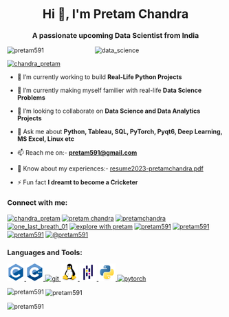 <h1 align="center">Hi 👋, I'm Pretam Chandra</h1>
<h3 align="center">A passionate upcoming Data Scientist from India</h3>

<img align="right" alt="data_science" width= "300" src = "https://uploads-ssl.webflow.com/5c19100c2b50073e6ee69da1/60d35967a853a1b14851703b_All%20the%20data%20(1).gif">

<p align="left"> <img src="https://komarev.com/ghpvc/?username=pretam591&label=Profile%20views&color=0e75b6&style=flat" alt="pretam591" /> </p>

<p align="left"> <a href="https://twitter.com/chandra_pretam" target="blank"><img src="https://img.shields.io/twitter/follow/chandra_pretam?logo=twitter&style=for-the-badge" alt="chandra_pretam" /></a> </p>

- 🔭 I’m currently working to build **Real-Life Python Projects**

- 🌱 I’m currently making myself familier with real-life **Data Science Problems**

- 👯 I’m looking to collaborate on **Data Science and Data Analytics Projects**

- 💬 Ask me about **Python, Tableau, SQL, PyTorch, Pyqt6, Deep Learning, MS Excel, Linux etc**

- 📫 Reach me on:- **pretam591@gmail.com**

- 📄 Know about my experiences:-
[resume2023-pretamchandra.pdf](https://github.com/pretam591/pretam591/files/12236400/resume2023-pretamchandra.pdf)


- ⚡ Fun fact **I dreamt to become a Cricketer**

<h3 align="left">Connect with me:</h3>
<p align="left">
<a href="https://twitter.com/chandra_pretam" target="blank"><img align="center" src="https://raw.githubusercontent.com/rahuldkjain/github-profile-readme-generator/master/src/images/icons/Social/twitter.svg" alt="chandra_pretam" height="30" width="40" /></a>
<a href="https://linkedin.com/in/pretam chandra" target="blank"><img align="center" src="https://raw.githubusercontent.com/rahuldkjain/github-profile-readme-generator/master/src/images/icons/Social/linked-in-alt.svg" alt="pretam chandra" height="30" width="40" /></a>
<a href="https://kaggle.com/pretamchandra" target="blank"><img align="center" src="https://raw.githubusercontent.com/rahuldkjain/github-profile-readme-generator/master/src/images/icons/Social/kaggle.svg" alt="pretamchandra" height="30" width="40" /></a>
<a href="https://instagram.com/one_last_breath_01" target="blank"><img align="center" src="https://raw.githubusercontent.com/rahuldkjain/github-profile-readme-generator/master/src/images/icons/Social/instagram.svg" alt="one_last_breath_01" height="30" width="40" /></a>
<a href="https://www.youtube.com/c/explore with pretam" target="blank"><img align="center" src="https://raw.githubusercontent.com/rahuldkjain/github-profile-readme-generator/master/src/images/icons/Social/youtube.svg" alt="explore with pretam" height="30" width="40" /></a>
<a href="https://www.codechef.com/users/pretam591" target="blank"><img align="center" src="https://cdn.jsdelivr.net/npm/simple-icons@3.1.0/icons/codechef.svg" alt="pretam591" height="30" width="40" /></a>
<a href="https://www.hackerrank.com/pretam591" target="blank"><img align="center" src="https://raw.githubusercontent.com/rahuldkjain/github-profile-readme-generator/master/src/images/icons/Social/hackerrank.svg" alt="pretam591" height="30" width="40" /></a>
<a href="https://www.leetcode.com/pretam591" target="blank"><img align="center" src="https://raw.githubusercontent.com/rahuldkjain/github-profile-readme-generator/master/src/images/icons/Social/leet-code.svg" alt="pretam591" height="30" width="40" /></a>
<a href="https://www.hackerearth.com/@pretam591" target="blank"><img align="center" src="https://raw.githubusercontent.com/rahuldkjain/github-profile-readme-generator/master/src/images/icons/Social/hackerearth.svg" alt="@pretam591" height="30" width="40" /></a>
</p>

<h3 align="left">Languages and Tools:</h3>
<p align="left"> <a href="https://www.cprogramming.com/" target="_blank" rel="noreferrer"> <img src="https://raw.githubusercontent.com/devicons/devicon/master/icons/c/c-original.svg" alt="c" width="40" height="40"/> </a> <a href="https://www.w3schools.com/cpp/" target="_blank" rel="noreferrer"> <img src="https://raw.githubusercontent.com/devicons/devicon/master/icons/cplusplus/cplusplus-original.svg" alt="cplusplus" width="40" height="40"/> </a> <a href="https://git-scm.com/" target="_blank" rel="noreferrer"> <img src="https://www.vectorlogo.zone/logos/git-scm/git-scm-icon.svg" alt="git" width="40" height="40"/> </a> <a href="https://www.linux.org/" target="_blank" rel="noreferrer"> <img src="https://raw.githubusercontent.com/devicons/devicon/master/icons/linux/linux-original.svg" alt="linux" width="40" height="40"/> </a> <a href="https://pandas.pydata.org/" target="_blank" rel="noreferrer"> <img src="https://raw.githubusercontent.com/devicons/devicon/2ae2a900d2f041da66e950e4d48052658d850630/icons/pandas/pandas-original.svg" alt="pandas" width="40" height="40"/> </a> <a href="https://www.python.org" target="_blank" rel="noreferrer"> <img src="https://raw.githubusercontent.com/devicons/devicon/master/icons/python/python-original.svg" alt="python" width="40" height="40"/> </a> <a href="https://pytorch.org/" target="_blank" rel="noreferrer"> <img src="https://www.vectorlogo.zone/logos/pytorch/pytorch-icon.svg" alt="pytorch" width="40" height="40"/> </a> </p>

<p><img align="left" src="https://github-readme-stats.vercel.app/api/top-langs?username=pretam591&show_icons=true&locale=en&layout=compact" alt="pretam591" /></p>

<p>&nbsp;<img align="center" src="https://github-readme-stats.vercel.app/api?username=pretam591&show_icons=true&locale=en" alt="pretam591" /></p>

<p><img align="center" src="https://github-readme-streak-stats.herokuapp.com/?user=pretam591&" alt="pretam591" /></p>
<!---
pretam591/pretam591 is a ✨ special ✨ repository because its `README.md` (this file) appears on your GitHub profile.
You can click the Preview link to take a look at your changes.
--->
